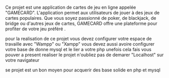 Ce projet est une application de cartes de jeu en ligne appelée "GAMECARD". L'application permet aux utilisateurs de jouer à des jeux de cartes populaires. Que vous soyez passionné de poker, de blackjack, de bridge ou d'autres jeux de cartes, GAMECARD offre une plateforme pour profiter de votre jeu préféré .

pour la realisation de ce projet vous devez configurer votre espace  de travaille avec "Wampp" ou "Xampp" vous devez aussi avoire configurer votre base de donne mysql et le lier a votre php unefois cela fais vous pouver a present realiser le projet n'oubliez pas de demarer "Localhost" sur votre navigateur

se projet est un bon moyen pour acquerir des base solide en php et mysql
